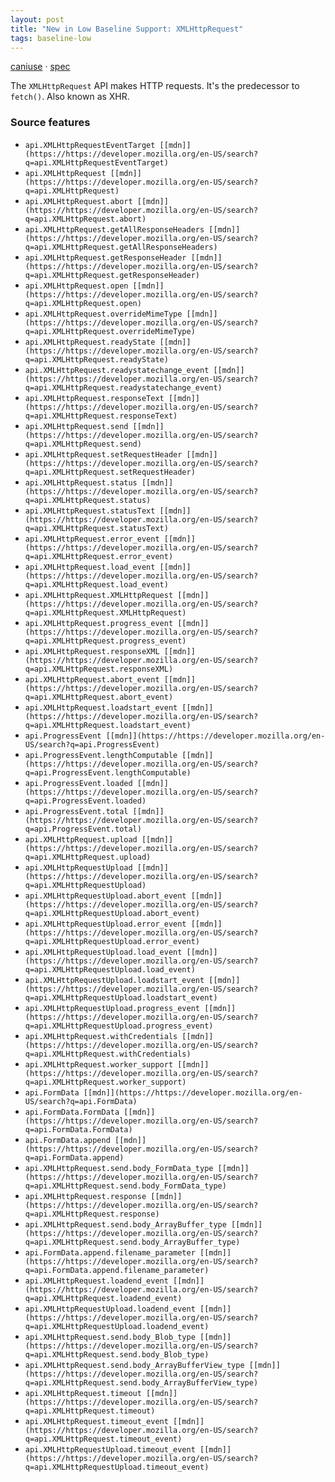 ```yaml
---
layout: post
title: "New in Low Baseline Support: XMLHttpRequest"
tags: baseline-low
---
```


[caniuse](https://caniuse.com/?search=xhr) · [spec](https://xhr.spec.whatwg.org/)

The `XMLHttpRequest` API makes HTTP requests. It's the predecessor to `fetch()`. Also known as XHR.

### Source features

- ``api.XMLHttpRequestEventTarget [[mdn]](https://https://developer.mozilla.org/en-US/search?q=api.XMLHttpRequestEventTarget)``
- ``api.XMLHttpRequest [[mdn]](https://https://developer.mozilla.org/en-US/search?q=api.XMLHttpRequest)``
- ``api.XMLHttpRequest.abort [[mdn]](https://https://developer.mozilla.org/en-US/search?q=api.XMLHttpRequest.abort)``
- ``api.XMLHttpRequest.getAllResponseHeaders [[mdn]](https://https://developer.mozilla.org/en-US/search?q=api.XMLHttpRequest.getAllResponseHeaders)``
- ``api.XMLHttpRequest.getResponseHeader [[mdn]](https://https://developer.mozilla.org/en-US/search?q=api.XMLHttpRequest.getResponseHeader)``
- ``api.XMLHttpRequest.open [[mdn]](https://https://developer.mozilla.org/en-US/search?q=api.XMLHttpRequest.open)``
- ``api.XMLHttpRequest.overrideMimeType [[mdn]](https://https://developer.mozilla.org/en-US/search?q=api.XMLHttpRequest.overrideMimeType)``
- ``api.XMLHttpRequest.readyState [[mdn]](https://https://developer.mozilla.org/en-US/search?q=api.XMLHttpRequest.readyState)``
- ``api.XMLHttpRequest.readystatechange_event [[mdn]](https://https://developer.mozilla.org/en-US/search?q=api.XMLHttpRequest.readystatechange_event)``
- ``api.XMLHttpRequest.responseText [[mdn]](https://https://developer.mozilla.org/en-US/search?q=api.XMLHttpRequest.responseText)``
- ``api.XMLHttpRequest.send [[mdn]](https://https://developer.mozilla.org/en-US/search?q=api.XMLHttpRequest.send)``
- ``api.XMLHttpRequest.setRequestHeader [[mdn]](https://https://developer.mozilla.org/en-US/search?q=api.XMLHttpRequest.setRequestHeader)``
- ``api.XMLHttpRequest.status [[mdn]](https://https://developer.mozilla.org/en-US/search?q=api.XMLHttpRequest.status)``
- ``api.XMLHttpRequest.statusText [[mdn]](https://https://developer.mozilla.org/en-US/search?q=api.XMLHttpRequest.statusText)``
- ``api.XMLHttpRequest.error_event [[mdn]](https://https://developer.mozilla.org/en-US/search?q=api.XMLHttpRequest.error_event)``
- ``api.XMLHttpRequest.load_event [[mdn]](https://https://developer.mozilla.org/en-US/search?q=api.XMLHttpRequest.load_event)``
- ``api.XMLHttpRequest.XMLHttpRequest [[mdn]](https://https://developer.mozilla.org/en-US/search?q=api.XMLHttpRequest.XMLHttpRequest)``
- ``api.XMLHttpRequest.progress_event [[mdn]](https://https://developer.mozilla.org/en-US/search?q=api.XMLHttpRequest.progress_event)``
- ``api.XMLHttpRequest.responseXML [[mdn]](https://https://developer.mozilla.org/en-US/search?q=api.XMLHttpRequest.responseXML)``
- ``api.XMLHttpRequest.abort_event [[mdn]](https://https://developer.mozilla.org/en-US/search?q=api.XMLHttpRequest.abort_event)``
- ``api.XMLHttpRequest.loadstart_event [[mdn]](https://https://developer.mozilla.org/en-US/search?q=api.XMLHttpRequest.loadstart_event)``
- ``api.ProgressEvent [[mdn]](https://https://developer.mozilla.org/en-US/search?q=api.ProgressEvent)``
- ``api.ProgressEvent.lengthComputable [[mdn]](https://https://developer.mozilla.org/en-US/search?q=api.ProgressEvent.lengthComputable)``
- ``api.ProgressEvent.loaded [[mdn]](https://https://developer.mozilla.org/en-US/search?q=api.ProgressEvent.loaded)``
- ``api.ProgressEvent.total [[mdn]](https://https://developer.mozilla.org/en-US/search?q=api.ProgressEvent.total)``
- ``api.XMLHttpRequest.upload [[mdn]](https://https://developer.mozilla.org/en-US/search?q=api.XMLHttpRequest.upload)``
- ``api.XMLHttpRequestUpload [[mdn]](https://https://developer.mozilla.org/en-US/search?q=api.XMLHttpRequestUpload)``
- ``api.XMLHttpRequestUpload.abort_event [[mdn]](https://https://developer.mozilla.org/en-US/search?q=api.XMLHttpRequestUpload.abort_event)``
- ``api.XMLHttpRequestUpload.error_event [[mdn]](https://https://developer.mozilla.org/en-US/search?q=api.XMLHttpRequestUpload.error_event)``
- ``api.XMLHttpRequestUpload.load_event [[mdn]](https://https://developer.mozilla.org/en-US/search?q=api.XMLHttpRequestUpload.load_event)``
- ``api.XMLHttpRequestUpload.loadstart_event [[mdn]](https://https://developer.mozilla.org/en-US/search?q=api.XMLHttpRequestUpload.loadstart_event)``
- ``api.XMLHttpRequestUpload.progress_event [[mdn]](https://https://developer.mozilla.org/en-US/search?q=api.XMLHttpRequestUpload.progress_event)``
- ``api.XMLHttpRequest.withCredentials [[mdn]](https://https://developer.mozilla.org/en-US/search?q=api.XMLHttpRequest.withCredentials)``
- ``api.XMLHttpRequest.worker_support [[mdn]](https://https://developer.mozilla.org/en-US/search?q=api.XMLHttpRequest.worker_support)``
- ``api.FormData [[mdn]](https://https://developer.mozilla.org/en-US/search?q=api.FormData)``
- ``api.FormData.FormData [[mdn]](https://https://developer.mozilla.org/en-US/search?q=api.FormData.FormData)``
- ``api.FormData.append [[mdn]](https://https://developer.mozilla.org/en-US/search?q=api.FormData.append)``
- ``api.XMLHttpRequest.send.body_FormData_type [[mdn]](https://https://developer.mozilla.org/en-US/search?q=api.XMLHttpRequest.send.body_FormData_type)``
- ``api.XMLHttpRequest.response [[mdn]](https://https://developer.mozilla.org/en-US/search?q=api.XMLHttpRequest.response)``
- ``api.XMLHttpRequest.send.body_ArrayBuffer_type [[mdn]](https://https://developer.mozilla.org/en-US/search?q=api.XMLHttpRequest.send.body_ArrayBuffer_type)``
- ``api.FormData.append.filename_parameter [[mdn]](https://https://developer.mozilla.org/en-US/search?q=api.FormData.append.filename_parameter)``
- ``api.XMLHttpRequest.loadend_event [[mdn]](https://https://developer.mozilla.org/en-US/search?q=api.XMLHttpRequest.loadend_event)``
- ``api.XMLHttpRequestUpload.loadend_event [[mdn]](https://https://developer.mozilla.org/en-US/search?q=api.XMLHttpRequestUpload.loadend_event)``
- ``api.XMLHttpRequest.send.body_Blob_type [[mdn]](https://https://developer.mozilla.org/en-US/search?q=api.XMLHttpRequest.send.body_Blob_type)``
- ``api.XMLHttpRequest.send.body_ArrayBufferView_type [[mdn]](https://https://developer.mozilla.org/en-US/search?q=api.XMLHttpRequest.send.body_ArrayBufferView_type)``
- ``api.XMLHttpRequest.timeout [[mdn]](https://https://developer.mozilla.org/en-US/search?q=api.XMLHttpRequest.timeout)``
- ``api.XMLHttpRequest.timeout_event [[mdn]](https://https://developer.mozilla.org/en-US/search?q=api.XMLHttpRequest.timeout_event)``
- ``api.XMLHttpRequestUpload.timeout_event [[mdn]](https://https://developer.mozilla.org/en-US/search?q=api.XMLHttpRequestUpload.timeout_event)``
